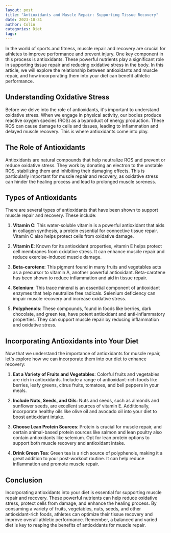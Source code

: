 ```yaml
---
layout: post
title: "Antioxidants and Muscle Repair: Supporting Tissue Recovery"
date: 2023-10-31
author: Colin
categories: Diet
tags: 
---
```


In the world of sports and fitness, muscle repair and recovery are crucial for athletes to improve performance and prevent injury. One key component in this process is antioxidants. These powerful nutrients play a significant role in supporting tissue repair and reducing oxidative stress in the body. In this article, we will explore the relationship between antioxidants and muscle repair, and how incorporating them into your diet can benefit athletic performance.

## Understanding Oxidative Stress

Before we delve into the role of antioxidants, it's important to understand oxidative stress. When we engage in physical activity, our bodies produce reactive oxygen species (ROS) as a byproduct of energy production. These ROS can cause damage to cells and tissues, leading to inflammation and delayed muscle recovery. This is where antioxidants come into play.

## The Role of Antioxidants

Antioxidants are natural compounds that help neutralize ROS and prevent or reduce oxidative stress. They work by donating an electron to the unstable ROS, stabilizing them and inhibiting their damaging effects. This is particularly important for muscle repair and recovery, as oxidative stress can hinder the healing process and lead to prolonged muscle soreness.

## Types of Antioxidants

There are several types of antioxidants that have been shown to support muscle repair and recovery. These include:

1. **Vitamin C**: This water-soluble vitamin is a powerful antioxidant that aids in collagen synthesis, a protein essential for connective tissue repair. Vitamin C also helps protect cells from oxidative damage.

2. **Vitamin E**: Known for its antioxidant properties, vitamin E helps protect cell membranes from oxidative stress. It can enhance muscle repair and reduce exercise-induced muscle damage.

3. **Beta-carotene**: This pigment found in many fruits and vegetables acts as a precursor to vitamin A, another powerful antioxidant. Beta-carotene has been shown to reduce inflammation and aid in tissue repair.

4. **Selenium**: This trace mineral is an essential component of antioxidant enzymes that help neutralize free radicals. Selenium deficiency can impair muscle recovery and increase oxidative stress.

5. **Polyphenols**: These compounds, found in foods like berries, dark chocolate, and green tea, have potent antioxidant and anti-inflammatory properties. They can support muscle repair by reducing inflammation and oxidative stress.

## Incorporating Antioxidants into Your Diet

Now that we understand the importance of antioxidants for muscle repair, let's explore how we can incorporate them into our diet to enhance recovery:

1. **Eat a Variety of Fruits and Vegetables**: Colorful fruits and vegetables are rich in antioxidants. Include a range of antioxidant-rich foods like berries, leafy greens, citrus fruits, tomatoes, and bell peppers in your meals.

2. **Include Nuts, Seeds, and Oils**: Nuts and seeds, such as almonds and sunflower seeds, are excellent sources of vitamin E. Additionally, incorporate healthy oils like olive oil and avocado oil into your diet to boost antioxidant intake.

3. **Choose Lean Protein Sources**: Protein is crucial for muscle repair, and certain animal-based protein sources like salmon and lean poultry also contain antioxidants like selenium. Opt for lean protein options to support both muscle recovery and antioxidant intake.

4. **Drink Green Tea**: Green tea is a rich source of polyphenols, making it a great addition to your post-workout routine. It can help reduce inflammation and promote muscle repair.

## Conclusion

Incorporating antioxidants into your diet is essential for supporting muscle repair and recovery. These powerful nutrients can help reduce oxidative stress, protect cells from damage, and enhance the healing process. By consuming a variety of fruits, vegetables, nuts, seeds, and other antioxidant-rich foods, athletes can optimize their tissue recovery and improve overall athletic performance. Remember, a balanced and varied diet is key to reaping the benefits of antioxidants for muscle repair.